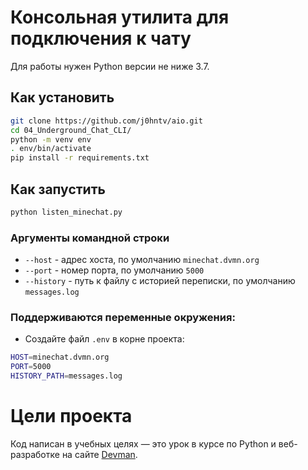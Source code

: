 # Консольная утилита для подключения к чату

Для работы нужен Python версии не ниже 3.7.

## Как установить

```bash
git clone https://github.com/j0hntv/aio.git
cd 04_Underground_Chat_CLI/
python -m venv env
. env/bin/activate
pip install -r requirements.txt
```

## Как запустить

```bash
python listen_minechat.py
```
### Аргументы командной строки

- `--host` - адрес хоста, по умолчанию `minechat.dvmn.org`
- `--port` - номер порта, по умолчанию `5000`
- `--history` - путь к файлу с историей переписки, по умолчанию `messages.log`
### Поддерживаются переменные окружения:
- Создайте файл ```.env``` в корне проекта:
```bash
HOST=minechat.dvmn.org
PORT=5000
HISTORY_PATH=messages.log
```

# Цели проекта

Код написан в учебных целях — это урок в курсе по Python и веб-разработке на сайте [Devman](https://dvmn.org).
